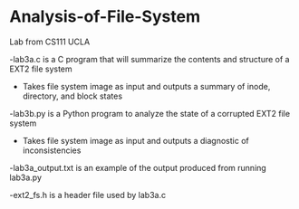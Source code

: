 # Analysis-of-File-System
Lab from CS111 UCLA

-lab3a.c is a C program that will summarize the contents and structure of a EXT2 file system
 - Takes file system image as input and outputs a summary of inode, directory, and block states
 
-lab3b.py is a Python program to analyze the state of a corrupted EXT2 file system
 -	Takes file system image as input and outputs a diagnostic of inconsistencies 
 
-lab3a_output.txt is an example of the output produced from running lab3a.py
 
-ext2_fs.h	 is a header file used by lab3a.c

